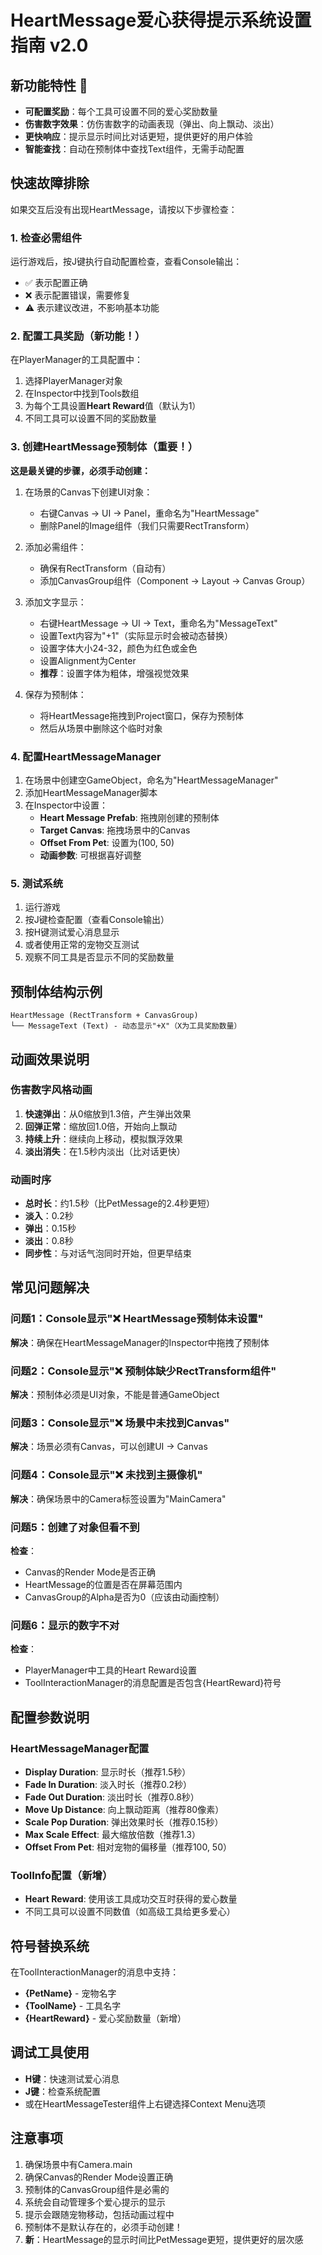 # HeartMessage爱心获得提示系统设置指南 v2.0

## 新功能特性 🎉
- **可配置奖励**：每个工具可设置不同的爱心奖励数量
- **伤害数字效果**：仿伤害数字的动画表现（弹出、向上飘动、淡出）
- **更快响应**：提示显示时间比对话更短，提供更好的用户体验
- **智能查找**：自动在预制体中查找Text组件，无需手动配置

## 快速故障排除

如果交互后没有出现HeartMessage，请按以下步骤检查：

### 1. 检查必需组件
运行游戏后，按J键执行自动配置检查，查看Console输出：
- ✅ 表示配置正确
- ❌ 表示配置错误，需要修复
- ⚠️ 表示建议改进，不影响基本功能

### 2. 配置工具奖励（新功能！）
在PlayerManager的工具配置中：
1. 选择PlayerManager对象
2. 在Inspector中找到Tools数组
3. 为每个工具设置**Heart Reward**值（默认为1）
4. 不同工具可以设置不同的奖励数量

### 3. 创建HeartMessage预制体（重要！）
**这是最关键的步骤，必须手动创建：**

1. 在场景的Canvas下创建UI对象：
   - 右键Canvas → UI → Panel，重命名为"HeartMessage"
   - 删除Panel的Image组件（我们只需要RectTransform）

2. 添加必需组件：
   - 确保有RectTransform（自动有）
   - 添加CanvasGroup组件（Component → Layout → Canvas Group）

3. 添加文字显示：
   - 右键HeartMessage → UI → Text，重命名为"MessageText"
   - 设置Text内容为"+1"（实际显示时会被动态替换）
   - 设置字体大小24-32，颜色为红色或金色
   - 设置Alignment为Center
   - **推荐**：设置字体为粗体，增强视觉效果

4. 保存为预制体：
   - 将HeartMessage拖拽到Project窗口，保存为预制体
   - 然后从场景中删除这个临时对象

### 4. 配置HeartMessageManager
1. 在场景中创建空GameObject，命名为"HeartMessageManager"
2. 添加HeartMessageManager脚本
3. 在Inspector中设置：
   - **Heart Message Prefab**: 拖拽刚创建的预制体
   - **Target Canvas**: 拖拽场景中的Canvas
   - **Offset From Pet**: 设置为(100, 50)
   - **动画参数**: 可根据喜好调整

### 5. 测试系统
1. 运行游戏
2. 按J键检查配置（查看Console输出）
3. 按H键测试爱心消息显示
4. 或者使用正常的宠物交互测试
5. 观察不同工具是否显示不同的奖励数量

## 预制体结构示例
```
HeartMessage (RectTransform + CanvasGroup)
└── MessageText (Text) - 动态显示"+X"（X为工具奖励数量）
```

## 动画效果说明

### 伤害数字风格动画
1. **快速弹出**：从0缩放到1.3倍，产生弹出效果
2. **回弹正常**：缩放回1.0倍，开始向上飘动
3. **持续上升**：继续向上移动，模拟飘浮效果
4. **淡出消失**：在1.5秒内淡出（比对话更快）

### 动画时序
- **总时长**：约1.5秒（比PetMessage的2.4秒更短）
- **淡入**：0.2秒
- **弹出**：0.15秒
- **淡出**：0.8秒
- **同步性**：与对话气泡同时开始，但更早结束

## 常见问题解决

### 问题1：Console显示"❌ HeartMessage预制体未设置"
**解决**：确保在HeartMessageManager的Inspector中拖拽了预制体

### 问题2：Console显示"❌ 预制体缺少RectTransform组件"
**解决**：预制体必须是UI对象，不能是普通GameObject

### 问题3：Console显示"❌ 场景中未找到Canvas"
**解决**：场景必须有Canvas，可以创建UI → Canvas

### 问题4：Console显示"❌ 未找到主摄像机"
**解决**：确保场景中的Camera标签设置为"MainCamera"

### 问题5：创建了对象但看不到
**检查**：
- Canvas的Render Mode是否正确
- HeartMessage的位置是否在屏幕范围内
- CanvasGroup的Alpha是否为0（应该由动画控制）

### 问题6：显示的数字不对
**检查**：
- PlayerManager中工具的Heart Reward设置
- ToolInteractionManager的消息配置是否包含{HeartReward}符号

## 配置参数说明

### HeartMessageManager配置
- **Display Duration**: 显示时长（推荐1.5秒）
- **Fade In Duration**: 淡入时长（推荐0.2秒）
- **Fade Out Duration**: 淡出时长（推荐0.8秒）
- **Move Up Distance**: 向上飘动距离（推荐80像素）
- **Scale Pop Duration**: 弹出效果时长（推荐0.15秒）
- **Max Scale Effect**: 最大缩放倍数（推荐1.3）
- **Offset From Pet**: 相对宠物的偏移量（推荐100, 50）

### ToolInfo配置（新增）
- **Heart Reward**: 使用该工具成功交互时获得的爱心数量
- 不同工具可以设置不同数值（如高级工具给更多爱心）

## 符号替换系统

在ToolInteractionManager的消息中支持：
- **{PetName}** - 宠物名字
- **{ToolName}** - 工具名字  
- **{HeartReward}** - 爱心奖励数量（新增）

## 调试工具使用
- **H键**：快速测试爱心消息
- **J键**：检查系统配置
- 或在HeartMessageTester组件上右键选择Context Menu选项

## 注意事项
1. 确保场景中有Camera.main
2. 确保Canvas的Render Mode设置正确
3. 预制体的CanvasGroup组件是必需的
4. 系统会自动管理多个爱心提示的显示
5. 提示会跟随宠物移动，包括动画过程中
6. 预制体不是默认存在的，必须手动创建！
7. **新**：HeartMessage的显示时间比PetMessage更短，提供更好的层次感 